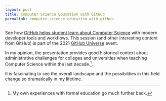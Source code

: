 ```yaml
---
layout: post
title: Computer Science Education with GitHub
permalink: computer-science-education-with-github
---
```


See how [GitHub helps student learn about Computer Science](https://githubuniverse.com/content-library/pushing-the-envelope-in-cs50/) with modern developer tools and workflows. This session (and other interesting content from GitHub) is part of the 2021 [GitHub Universe](https://githubuniverse.com) event.

In my opinion, the presentation provides good historical context about administrative challenges for colleges and universities when teaching Computer Science within the last decade.[^fn-college].

It is fascinating to see the overall landscape and the possibilities in this field change so dramatically in my lifetime. 

[^fn-college]: My own experiences with formal education go much further back.
